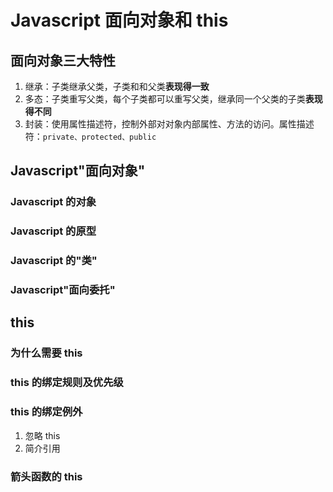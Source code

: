 # Javascript 面向对象和 this

## 面向对象三大特性

1. 继承：子类继承父类，子类和和父类**表现得一致**
2. 多态：子类重写父类，每个子类都可以重写父类，继承同一个父类的子类**表现得不同**
3. 封装：使用属性描述符，控制外部对对象内部属性、方法的访问。属性描述符：`private、protected、public`

## Javascript"面向对象"

### Javascript 的对象

### Javascript 的原型

### Javascript 的"类"

### Javascript"面向委托"

## this

### 为什么需要 this

### this 的绑定规则及优先级

### this 的绑定例外

1. 忽略 this
2. 简介引用

### 箭头函数的 this
